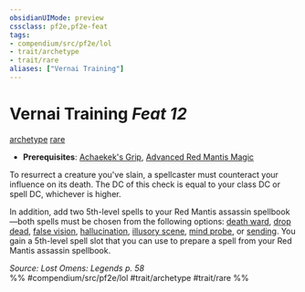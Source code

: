 ```yaml
---
obsidianUIMode: preview
cssclass: pf2e,pf2e-feat
tags:
- compendium/src/pf2e/lol
- trait/archetype
- trait/rare
aliases: ["Vernai Training"]
---
```

# Vernai Training  *Feat 12*  
[archetype](archetype.md "Archetype Feat Trait")  [rare](rare.md "Rare Rarity Trait")  

- **Prerequisites**: [Achaekek's Grip](achaekeks-grip-lol.md), [Advanced Red Mantis Magic](advanced-red-mantis-magic-lowg.md)

To resurrect a creature you've slain, a spellcaster must counteract your influence on its death. The DC of this check is equal to your class DC or spell DC, whichever is higher.

In addition, add two 5th-level spells to your Red Mantis assassin spellbook—both spells must be chosen from the following options: [death ward](death-ward.md), [drop dead](drop-dead.md), [false vision](false-vision.md), [hallucination](hallucination.md), [illusory scene](illusory-scene.md), [mind probe](mind-probe.md), or [sending](sending.md). You gain a 5th-level spell slot that you can use to prepare a spell from your Red Mantis assassin spellbook.

*Source: Lost Omens: Legends p. 58*  
%% #compendium/src/pf2e/lol #trait/archetype #trait/rare %%